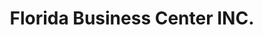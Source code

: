 ---
title: "Florida Business Center INC."
url: /zwedru/florida-business-center-inc/
shop: Lebensmittel
---